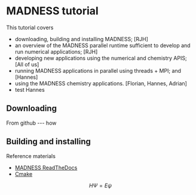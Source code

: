 # MADNESS tutorial

This tutorial covers
* downloading, building and installing MADNESS; [RJH]
* an overview of the MADNESS parallel runtime sufficient to develop and run numerical applications; [RJH]
* developing new applications using the numerical and chemistry APIS; [All of us]
* running MADNESS applications in parallel using threads + MPI; and [Hannes]
* using the MADNESS chemistry applications. [Florian, Hannes, Adrian]
* test Hannes

## Downloading

From github --- how

## Building and installing

Reference materials 
* [MADNESS ReadTheDocs](https://madness.readthedocs.io/en/latest/INSTALL.html)
* [Cmake](https://cmake.org/)


$$H \Psi = E \psi$$




